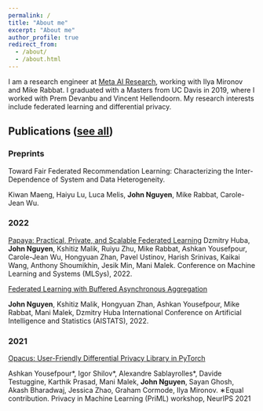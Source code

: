 ```yaml
---
permalink: /
title: "About me"
excerpt: "About me"
author_profile: true
redirect_from: 
  - /about/
  - /about.html
---
```



I am a research engineer at [Meta AI Research](https://ai.facebook.com/), working with Ilya Mironov and Mike Rabbat. I graduated with a Masters from UC Davis in 2019, where I worked with Prem Devanbu and Vincent Hellendoorn. My research interests include federated learning and differential privacy. 


## Publications ([see all](https://scholar.google.com/citations?user=3CTTUYgAAAAJ&hl=en))

### Preprints
Toward Fair Federated Recommendation Learning: Characterizing the Inter-Dependence of System and Data Heterogeneity.

Kiwan Maeng, Haiyu Lu, Luca Melis, **John Nguyen**, Mike Rabbat, Carole-Jean Wu.

### 2022
[Papaya: Practical, Private, and Scalable Federated Learning](https://proceedings.mlsys.org/paper/2022/file/f340f1b1f65b6df5b5e3f94d95b11daf-Paper.pdf)
Dzmitry Huba, **John Nguyen**, Kshitiz Malik, Ruiyu Zhu, Mike Rabbat, Ashkan Yousefpour, Carole-Jean Wu, Hongyuan Zhan, Pavel Ustinov, Harish Srinivas, Kaikai Wang, Anthony Shoumikhin, Jesik Min, Mani Malek.
Conference on Machine Learning and Systems (MLSys), 2022.

[Federated Learning with Buffered Asynchronous Aggregation](https://proceedings.mlr.press/v151/nguyen22b/nguyen22b.pdf)

**John Nguyen**, Kshitiz Malik, Hongyuan Zhan, Ashkan Yousefpour, Mike Rabbat, Mani Malek, Dzmitry Huba
International Conference on Artificial Intelligence and Statistics (AISTATS), 2022.

### 2021
[Opacus: User-Friendly Differential Privacy Library in PyTorch](https://arxiv.org/pdf/2109.12298.pdf)

Ashkan Yousefpour*, Igor Shilov*, Alexandre Sablayrolles*, Davide Testuggine, Karthik Prasad, Mani Malek, **John Nguyen**, Sayan Ghosh, Akash Bharadwaj, Jessica Zhao, Graham Cormode, Ilya Mironov.
∗Equal contribution. 
Privacy in Machine Learning (PriML) workshop, NeurIPS 2021
